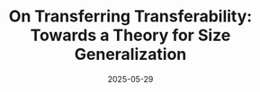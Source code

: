 ---
title: "On Transferring Transferability: Towards a Theory for Size Generalization"
date: 2025-05-29
authors:
  - "Eitan Levin*"
  - "Yuxin Ma*"
  - "Mateo Díaz"
  - "Soledad Villar"
avenue: "Under review."
arxivUrl: "https://arxiv.org/abs/2505.23599"
keywords:
  - transferability
  - size generalization
  - graph neural networks
  - equivariant machine learning
  - any-dimensional learning
tldr: "We study the properties that make machine learning models generalize their performance across dimensions."
---